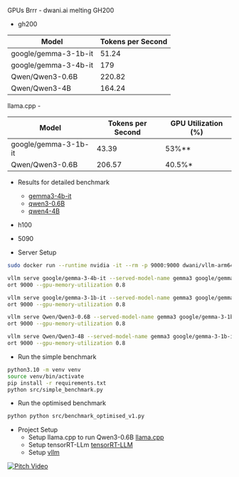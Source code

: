 GPUs Brrr - dwani.ai melting GH200 


- gh200

| Model                    | Tokens per Second |
|--------------------------|------------------|
| google/gemma-3-1b-it     | 51.24     |
| google/gemma-3-4b-it     | 179   |
| Qwen/Qwen3-0.6B          | 220.82    |
| Qwen/Qwen3-4B            | 164.24    |


llama.cpp - 

| Model                    | Tokens per Second | GPU Utilization (%) |
|--------------------------|-------------------|---------------------|
| google/gemma-3-1b-it     | 43.39     | 53%**               |
| Qwen/Qwen3-0.6B          | 206.57    | 40.5%*              |


- Results for detailed benchmark
  - [gemma3-4b-it](results/gh200/gemma3-4b-benchmark_results.csv)
  - [qwen3-0.6B](results/gh200/qwen3-0-6B-benchmark_results.csv)
  - [qwen4-4B](results/gh200/qwen3-4B-benchmark_results.csv)

- h100

- 5090


- Server Setup
```bash
sudo docker run --runtime nvidia -it --rm -p 9000:9000 dwani/vllm-arm64:latest

vllm serve google/gemma-3-4b-it --served-model-name gemma3 google/gemma-3-1b-it --host 0.0.0.0 --p
ort 9000 --gpu-memory-utilization 0.8

vllm serve google/gemma-3-1b-it --served-model-name gemma3 google/gemma-3-1b-it --host 0.0.0.0 --p
ort 9000 --gpu-memory-utilization 0.8

vllm serve Qwen/Qwen3-0.6B --served-model-name gemma3 google/gemma-3-1b-it --host 0.0.0.0 --p
ort 9000 --gpu-memory-utilization 0.8

vllm serve Qwen/Qwen3-4B --served-model-name gemma3 google/gemma-3-1b-it --host 0.0.0.0 --p
ort 9000 --gpu-memory-utilization 0.8
```

- Run the simple benchmark

```bash
python3.10 -m venv venv
source venv/bin/activate
pip install -r requirements.txt
python src/simple_benchmark.py
```

- Run the optimised benchmark

```bash
python python src/benchmark_optimised_v1.py 
```

- Project Setup
  - Setup llama.cpp to run Qwen3-0.6B [llama.cpp](docs/llama_cpp_setup.md)
  - Setup tensorRT-LLm [tensorRT-LLM](docs/tensorRT-setup.md)
  - Setup [vllm](vllm.md)


[![Pitch Video](https://img.youtube.com/vi/4DnyKMTQf2w/hqdefault.jpg)](https://youtu.be/4DnyKMTQf2w)



